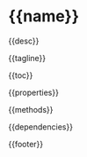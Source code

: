 # {{name}}

{{desc}}

{{tagline}}

{{toc}}

{{properties}}

{{methods}}

{{dependencies}}

{{footer}}